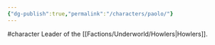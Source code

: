 ```yaml
---
{"dg-publish":true,"permalink":"/characters/paolo/"}
---
```


#character
Leader of the [[Factions/Underworld/Howlers\|Howlers]].